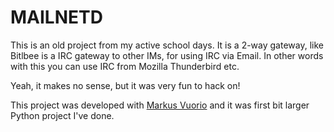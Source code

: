 
# MAILNETD

This is an old project from my active school days. It is a 2-way gateway, like
Bitlbee is a IRC gateway to other IMs, for using IRC via Email. In other words
with this you can use IRC from Mozilla Thunderbird etc.


Yeah, it makes no sense, but it was very fun to hack on!


This project was developed with [Markus Vuorio][] and it was first bit larger
Python project I've done.


[Markus Vuorio]: https://github.com/maakuth




